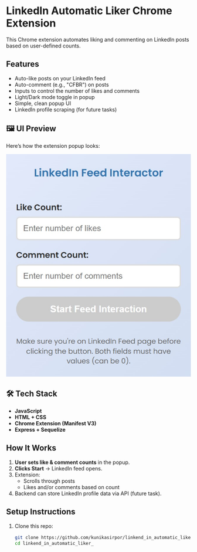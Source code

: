 # LinkedIn Automatic Liker Chrome Extension 

This Chrome extension automates liking and commenting on LinkedIn posts based on user-defined counts.

## Features

- Auto-like posts on your LinkedIn feed
- Auto-comment (e.g., "CFBR") on posts
- Inputs to control the number of likes and comments
- Light/Dark mode toggle in popup
- Simple, clean popup UI
- LinkedIn profile scraping (for future tasks)

## 🖼 UI Preview

Here’s how the extension popup looks:

![LinkedIn Feed Interactor UI](ui-preview.png)


## 🛠 Tech Stack

- **JavaScript**
- **HTML + CSS**
- **Chrome Extension (Manifest V3)**
- **Express + Sequelize** 

## How It Works

1. **User sets like & comment counts** in the popup.
2. **Clicks Start** → LinkedIn feed opens.
3. Extension:
   - Scrolls through posts
   - Likes and/or comments based on count
4. Backend can store LinkedIn profile data via API (future task).

## Setup Instructions

1. Clone this repo:

   ```bash
   git clone https://github.com/kunikasirpor/linkend_in_automatic_liker_.git
   cd linkend_in_automatic_liker_

